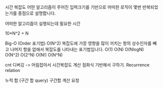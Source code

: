 
시간 복잡도
어떤 알고리즘이 주어진 입력크기를 기반으로 어떠한 로직이 몇번 반복되었는가를 중점으로 설명합니다.

어떠한 알고리즘이 실행되는데 필요한 시간

10*N^2 + N

Big-O (Order 표기법)
O(N^2)
복잡도에 가장 영향을 많이 끼치는 항의 상수인자를 빼고 나머지 항을 없애서 복잡도를 나타내는 표기법입니다.
O(1) O(N) O(NlogN) O(N^2) O(2^N) O(N!) O(N^N) 

cnt 디버깅 -> 어림잡아서 시간복잡도 계산
점화식 기반해서 구하기. Recurrence relation

누적 합 (구간 합 query)
구간합 계산 요청


